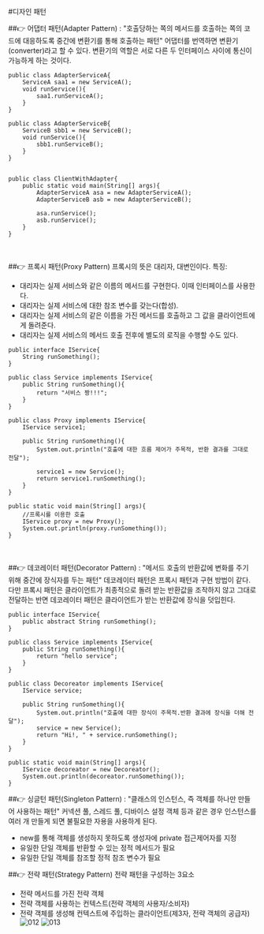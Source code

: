 #디자인 패턴

##👉 어댑터 패턴(Adapter Pattern)
: "호출당하는 쪽의 메서드를 호출하는 쪽의 코드에 대응하도록 중간에 변환기를 통해 호출하는 패턴"
어댑터를 번역하면 변환기(converter)라고 할 수 있다. 변환기의 역할은 서로 다른 두 인터페이스 사이에 통신이 가능하게 하는 것이다.

```
public class AdapterServiceA{
    ServiceA saa1 = new ServiceA();
    void runService(){
        saa1.runServiceA();
    }
}

public class AdapterServiceB{
    ServiceB sbb1 = new ServiceB();
    void runService(){
        sbb1.runServiceB();
    }
}


public class ClientWithAdapter{
    public static void main(String[] args){
        AdapterServiceA asa = new AdapterServiceA();
        AdapterServiceB asb = new AdapterServiceB();

        asa.runService();
        asb.runService();
    }
}

```

<br/><br/>
##👉 프록시 패턴(Proxy Pattern)
프록시의 뜻은 대리자, 대변인이다.
특징:
- 대리자는 실제 서비스와 같은 이름의 메서드를 구현한다. 이때 인터페이스를 사용한다.
- 대리자는 실제 서비스에 대한 참조 변수를 갖는다(합성).
- 대리자는 실제 서비스의 같은 이름을 가진 메서드를 호출하고 그 값을 클라이언트에게 돌려준다.
- 대리자는 실제 서비스의 메서드 호출 전후에 별도의 로직을 수행할 수도 있다.

```
public interface IService{
    String runSomething();
}

public class Service implements IService{
    public String runSomething(){
        return "서비스 짱!!!";
    }
}

public class Proxy implements IService{
    IService service1;

    public String runSomething(){
        System.out.println("호출에 대한 흐름 제어가 주목적, 반환 결과를 그대로 전달");

        service1 = new Service();
        return service1.runSomething();
    }
}

public static void main(String[] args){
    //프록시를 이용한 호출
    IService proxy = new Proxy();
    System.out.println(proxy.runSomething());
}
```

<br/><br/>
##👉 데코레이터 패턴(Decorator Pattern)
: "메서드 호출의 반환값에 변화를 주기 위해 중간에 장식자를 두는 패턴"
데코레이터 패턴은 프록시 패턴과 구현 방법이 같다.
다만 프록시 패턴은 클라이언트가 최종적으로 돌려 받는 반환값을 조작하지 않고 그대로 전달하는  반면 데코레이터 패턴은 클라이언트가 받는 반환값에 장식을 덧입힌다.
```
public interface IService{
    public abstract String runSomething();
}

public class Service implements IService{
    public String runSomething(){
        return "hello service";
    }
}

public class Decoreator implements IService{
    IService service;

    public String runSomething(){
        System.out.println("호출에 대한 장식이 주목적.반환 결과에 장식을 더해 전달");
        service = new Service();
        return "Hi!, " + service.runSomething();
    }
}

public static void main(String[] args){
    IService decoreator = new Decoreator();
    System.out.println(decoreator.runSomething());
}
```

##👉 싱글턴 패턴(Singleton Pattern)
: "클래스의 인스턴스, 즉 객체를 하나만 만들어 사용하는 패턴"
커넥션 풀, 스레드 풀, 디바이스 설정 객체 등과 같은 경우 인스턴스를 여러 개 만들게 되면 불필요한 자용을 사용하게 된다.
- new를 통해 객체를 생성하지 못하도록 생성자에 private 접근제어자를 지정
- 유일한 단일 객체를 반환할 수 있는 정적 메서드가 필요
- 유일한 단일 객체를 참조할 정적 참조 변수가 필요

##👉 전략 패턴(Strategy Pattern)
전략 패턴을 구성하는 3요소
- 전략 메서드를 가진 전략 객체
- 전략 객체를 사용하는 컨텍스트(전략 객체의 사용자/소비자)
- 전략 객체를 생성해 컨텍스트에 주입하는 클라이언트(제3자, 전략 객체의 공급자)
![012](https://user-images.githubusercontent.com/49690185/104924211-7414d200-59e0-11eb-83fa-ae0a397ee1d9.png)
![013](https://user-images.githubusercontent.com/49690185/104924231-7c6d0d00-59e0-11eb-95f1-141e1041934a.png)



